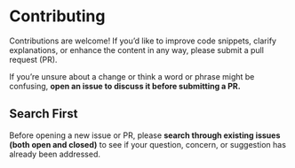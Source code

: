 # Contributing

Contributions are welcome! If you’d like to improve code snippets, clarify explanations, or enhance the content in any way, please submit a pull request (PR).

If you’re unsure about a change or think a word or phrase might be confusing, **open an issue to discuss it before submitting a PR.**

## Search First

Before opening a new issue or PR, please **search through existing issues (both open and closed)** to see if your question, concern, or suggestion has already been addressed.
